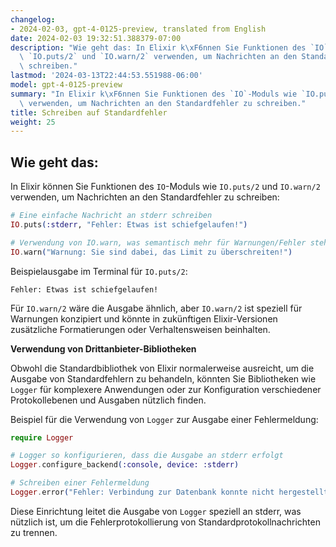 ```yaml
---
changelog:
- 2024-02-03, gpt-4-0125-preview, translated from English
date: 2024-02-03 19:32:51.388379-07:00
description: "Wie geht das: In Elixir k\xF6nnen Sie Funktionen des `IO`-Moduls wie\
  \ `IO.puts/2` und `IO.warn/2` verwenden, um Nachrichten an den Standardfehler zu\
  \ schreiben."
lastmod: '2024-03-13T22:44:53.551988-06:00'
model: gpt-4-0125-preview
summary: "In Elixir k\xF6nnen Sie Funktionen des `IO`-Moduls wie `IO.puts/2` und `IO.warn/2`\
  \ verwenden, um Nachrichten an den Standardfehler zu schreiben."
title: Schreiben auf Standardfehler
weight: 25
---
```


## Wie geht das:
In Elixir können Sie Funktionen des `IO`-Moduls wie `IO.puts/2` und `IO.warn/2` verwenden, um Nachrichten an den Standardfehler zu schreiben:

```elixir
# Eine einfache Nachricht an stderr schreiben
IO.puts(:stderr, "Fehler: Etwas ist schiefgelaufen!")

# Verwendung von IO.warn, was semantisch mehr für Warnungen/Fehler steht
IO.warn("Warnung: Sie sind dabei, das Limit zu überschreiten!")
```

Beispielausgabe im Terminal für `IO.puts/2`:
```
Fehler: Etwas ist schiefgelaufen!
```

Für `IO.warn/2` wäre die Ausgabe ähnlich, aber `IO.warn/2` ist speziell für Warnungen konzipiert und könnte in zukünftigen Elixir-Versionen zusätzliche Formatierungen oder Verhaltensweisen beinhalten.

**Verwendung von Drittanbieter-Bibliotheken**

Obwohl die Standardbibliothek von Elixir normalerweise ausreicht, um die Ausgabe von Standardfehlern zu behandeln, könnten Sie Bibliotheken wie `Logger` für komplexere Anwendungen oder zur Konfiguration verschiedener Protokollebenen und Ausgaben nützlich finden.

Beispiel für die Verwendung von `Logger` zur Ausgabe einer Fehlermeldung:

```elixir
require Logger

# Logger so konfigurieren, dass die Ausgabe an stderr erfolgt
Logger.configure_backend(:console, device: :stderr)

# Schreiben einer Fehlermeldung
Logger.error("Fehler: Verbindung zur Datenbank konnte nicht hergestellt werden.")
```

Diese Einrichtung leitet die Ausgabe von `Logger` speziell an stderr, was nützlich ist, um die Fehlerprotokollierung von Standardprotokollnachrichten zu trennen.
